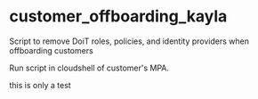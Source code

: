 # customer_offboarding_kayla
Script to remove DoiT roles, policies, and identity providers when offboarding customers

Run script in cloudshell of customer's MPA.


this is only a test